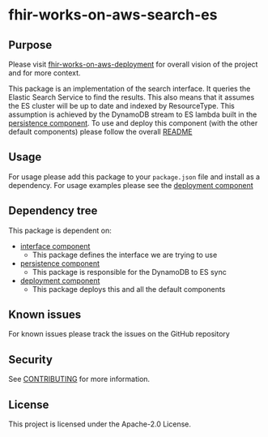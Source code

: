 # fhir-works-on-aws-search-es

## Purpose

Please visit [fhir-works-on-aws-deployment](https://github.com/awslabs/fhir-works-on-aws-deployment) for overall vision of the project and for more context.

This package is an implementation of the search interface. It queries the Elastic Search Service to find the results. This also means that it assumes the ES cluster will be up to date and indexed by ResourceType. This assumption is achieved by the DynamoDB stream to ES lambda built in the [persistence component](https://github.com/awslabs/fhir-works-on-aws-persistence-ddb). To use and deploy this component (with the other default components) please follow the overall [README](https://github.com/awslabs/fhir-works-on-aws-deployment)

## Usage

For usage please add this package to your `package.json` file and install as a dependency. For usage examples please see the [deployment component](https://github.com/awslabs/fhir-works-on-aws-deployment)

## Dependency tree

This package is dependent on:

- [interface component](https://github.com/awslabs/fhir-works-on-aws-interface)
  - This package defines the interface we are trying to use
- [persistence component](https://github.com/awslabs/fhir-works-on-aws-persistence-ddb)
  - This package is responsible for the DynamoDB to ES sync
- [deployment component](https://github.com/awslabs/fhir-works-on-aws-deployment)
  - This package deploys this and all the default components

## Known issues

For known issues please track the issues on the GitHub repository

## Security

See [CONTRIBUTING](CONTRIBUTING.md#security-issue-notifications) for more information.

## License

This project is licensed under the Apache-2.0 License.
